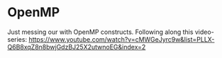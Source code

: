 # OpenMP

Just messing our with OpenMP constructs.
Following along this video-series:
https://www.youtube.com/watch?v=cMWGeJyrc9w&list=PLLX-Q6B8xqZ8n8bwjGdzBJ25X2utwnoEG&index=2

